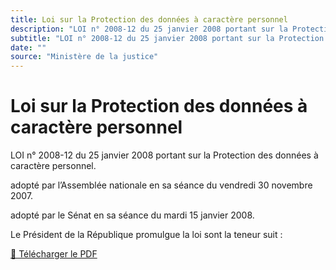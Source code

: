```yaml
---
title: Loi sur la Protection des données à caractère personnel
description: "LOI n° 2008-12 du 25 janvier 2008 portant sur la Protection des données à caractère personnel"
subtitle: "LOI n° 2008-12 du 25 janvier 2008 portant sur la Protection des données à caractère personnel"
date: ""
source: "Ministère de la justice"
---
```


# Loi sur la Protection des données à caractère personnel

LOI n° 2008-12 du 25 janvier 2008 portant sur la Protection des données à caractère personnel.

adopté par l’Assemblée nationale en sa séance du vendredi 30 novembre 2007.

adopté par le Sénat en sa séance du mardi 15 janvier 2008.

Le Président de la République promulgue la loi sont la teneur suit :

<a href="/pdf/codes/loi-2008-12-du-25-janvier-2008-portant-protection-donnees-personnelles.pdf" target="_blank">📄 Télécharger le PDF</a>
